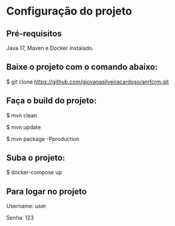 # Configuração do projeto #

## Pré-requisitos ##

Java 17, Maven e Docker instalado.

## Baixe o projeto com o comando abaixo: ##

$ git clone https://github.com/giovanasilveiracardoso/amfcrm.git

## Faça o build do projeto: ##

$ mvn clean

$ mvn update

$ mvn package -Pproduction

## Suba o projeto: ##

$ docker-compose up

## Para logar no projeto ##

Username: user

Senha: 123 